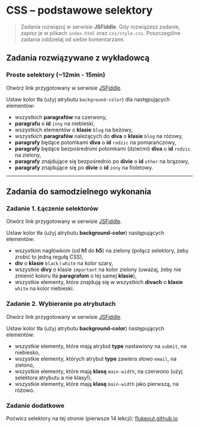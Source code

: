 # CSS &ndash; podstawowe selektory

> Zadania rozwiązuj w serwisie **JSFiddle**. Gdy rozwiążesz zadanie, zapisz je w plikach ```index.html``` oraz ```css/style.css```. Poszczególne zadania oddzielaj od siebie komentarzami.

## Zadania rozwiązywane z wykładowcą

###  Proste selektory (~12min - 15min)  
Otwórz link przygotowany w serwisie  [JSFiddle](http://jsfiddle.net/CodersLab/qtba6fkg).

Ustaw kolor tła (użyj atrybutu ```background-color```) dla następujących elementów:

* wszystkich **paragrafów** na czerwony,
* **paragrafu** o **id** ```inny``` na niebieski,
* wszystkich elementów o **klasie** ```blog``` na beżowy,
* wszystkich **paragrafów** należących do **diva** o **klasie** ```blog``` na różowy,
* **paragrafy** będące potomkami **diva** o **id** ```rodzic``` na pomarańczowy,
* **paragrafy** będące bezpośrednimi potomkami (dziećmi) **diva** o **id** ```rodzic``` na zielony,
* **paragrafy** znajdujące się bezpośrednio po **divie** o **id** ```other``` na brązowy,
* **paragrafy** znajdujące się po **divie** o **id** ```inny``` na fioletowy.

-------------------------------------------------------------------------------

## Zadania do samodzielnego wykonania

### Zadanie 1. Łączenie selektorów
Otwórz link przygotowany w serwisie  [JSFiddle](http://jsfiddle.net/CodersLab/7pr6qk93/).

Ustaw kolor tła (użyj atrybutu **background-color**) następujących elementów:

* wszystkim nagłówkom (od **h1** do **h5**) na zielony (połącz selektory, żeby zrobić to jedną regułą CSS),
* **div** o **klasie** ```black``` i ```white``` na kolor szary,
* wszystkie **divy** o klasie ```important``` na kolor zielony (uważaj, żeby nie zmienić koloru tła **paragrafom** o tej samej **klasie**),
* wszystkie elementy, które znajdują się w wszystkich **divach** o **klasie** ```white``` na kolor niebieski.

### Zadanie 2. Wybieranie po atrybutach
Otwórz link przygotowany w serwisie  [JSFiddle](http://JSFiddle.net/CodersLab/41Lk25nh/).

Ustaw kolor tła (użyj atrybutu **background-color**) następujących elementów:

* wszystkie elementy, które mają atrybut **type** nastawiony na ```submit```, na niebiesko,
* wszystkie elementy, których atrybut **type** zawiera słowo ```email```, na zielono,
* wszystkie elementy, które mają **klasę**  ```main-width```, na czerwono (użyj selektora atrybutu a nie klasy!),
* wszystkie elementy, które mają **klasę**  ```main-width``` jako pierwszą, na różowo.

### Zadanie dodatkowe  
Poćwicz selektory na tej stronie (pierwsze 14 lekcji):
[flukeout.github.io](http://flukeout.github.io/ )

